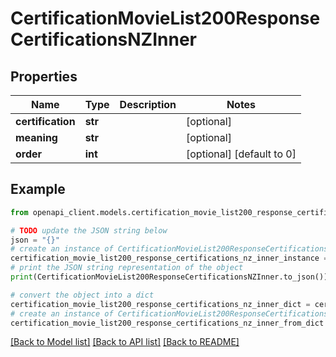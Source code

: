# CertificationMovieList200ResponseCertificationsNZInner


## Properties

Name | Type | Description | Notes
------------ | ------------- | ------------- | -------------
**certification** | **str** |  | [optional] 
**meaning** | **str** |  | [optional] 
**order** | **int** |  | [optional] [default to 0]

## Example

```python
from openapi_client.models.certification_movie_list200_response_certifications_nz_inner import CertificationMovieList200ResponseCertificationsNZInner

# TODO update the JSON string below
json = "{}"
# create an instance of CertificationMovieList200ResponseCertificationsNZInner from a JSON string
certification_movie_list200_response_certifications_nz_inner_instance = CertificationMovieList200ResponseCertificationsNZInner.from_json(json)
# print the JSON string representation of the object
print(CertificationMovieList200ResponseCertificationsNZInner.to_json())

# convert the object into a dict
certification_movie_list200_response_certifications_nz_inner_dict = certification_movie_list200_response_certifications_nz_inner_instance.to_dict()
# create an instance of CertificationMovieList200ResponseCertificationsNZInner from a dict
certification_movie_list200_response_certifications_nz_inner_from_dict = CertificationMovieList200ResponseCertificationsNZInner.from_dict(certification_movie_list200_response_certifications_nz_inner_dict)
```
[[Back to Model list]](../README.md#documentation-for-models) [[Back to API list]](../README.md#documentation-for-api-endpoints) [[Back to README]](../README.md)


